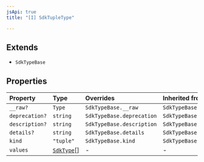 ```yaml
---
jsApi: true
title: "[I] SdkTupleType"

---
```

## Extends

- `SdkTypeBase`

## Properties

| Property | Type | Overrides | Inherited from |
| :------ | :------ | :------ | :------ |
| `__raw?` | `Type` | `SdkTypeBase.__raw` | `SdkTypeBase.__raw` |
| `deprecation?` | `string` | `SdkTypeBase.deprecation` | `SdkTypeBase.deprecation` |
| `description?` | `string` | `SdkTypeBase.description` | `SdkTypeBase.description` |
| `details?` | `string` | `SdkTypeBase.details` | `SdkTypeBase.details` |
| `kind` | `"tuple"` | `SdkTypeBase.kind` | `SdkTypeBase.kind` |
| `values` | [`SdkType`](../type-aliases/SdkType.md)[] | - | - |
